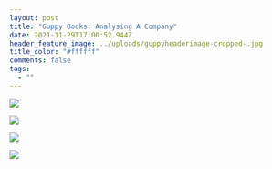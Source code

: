 ```yaml
---
layout: post
title: "Guppy Books: Analysing A Company"
date: 2021-11-29T17:00:52.944Z
header_feature_image: ../uploads/guppyheaderimage-cropped-.jpg
title_color: "#ffffff"
comments: false
tags:
  - ""
---
```

![](../uploads/1.png)

![](../uploads/2.png)

![](../uploads/3.png)

![](../uploads/4.png)
